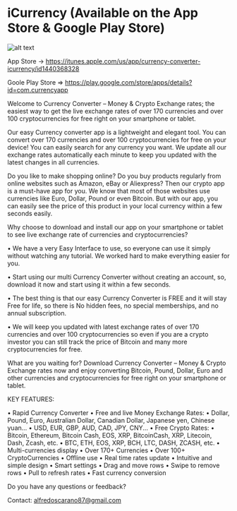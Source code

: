 # iCurrency (Available on the App Store & Google Play Store)

![alt text](https://lh3.googleusercontent.com/p9KmyDQMDXz_sjcb9VIHmhPxeFjxh_SghAPxGYJMcIUekALA1p7kbMOq9DcrazRPDw=s180-rw)

App Store -> https://itunes.apple.com/us/app/currency-converter-icurrency/id1440368328

Goole Play Store => https://play.google.com/store/apps/details?id=com.currencyapp

Welcome to Currency Converter – Money & Crypto Exchange rates; the easiest way to get the live exchange rates of over 170 currencies and over 100 cryptocurrencies for free right on your smartphone or tablet.

Our easy Currency converter app is a lightweight and elegant tool. You can convert over 170 currencies and over 100 cryptocurrencies for free on your device! You can easily search for any currency you want. We update all our exchange rates automatically each minute to keep you updated with the latest changes in all currencies.

Do you like to make shopping online? 
Do you buy products regularly from online websites such as Amazon, eBay or Aliexpress? 
Then our crypto app is a must-have app for you. We know that most of those websites use currencies like Euro, Dollar, Pound or even Bitcoin. But with our app, you can easily see the price of this product in your local currency within a few seconds easily.

Why choose to download and install our app on your smartphone or tablet to see live exchange rate of currencies and cryptocurrencies? 

• We have a very Easy Interface to use, so everyone can use it simply without watching any tutorial. We worked hard to make everything easier for you.

• Start using our multi Currency Converter without creating an account, so, download it now and start using it within a few seconds.

• The best thing is that our easy Currency Converter is FREE and it will stay Free for life, so there is No hidden fees, no special memberships, and no annual subscription.

• We will keep you updated with latest exchange rates of over 170 currencies and over 100 cryptocurrencies so even if you are a crypto investor you can still track the price of Bitcoin and many more cryptocurrencies for free. 

What are you waiting for? Download Currency Converter – Money & Crypto Exchange rates now and enjoy converting Bitcoin, Pound, Dollar, Euro and other currencies and cryptocurrencies for free right on your smartphone or tablet.


KEY FEATURES:

• Rapid Currency Converter
• Free and live Money Exchange Rates: 
• Dollar, Pound, Euro, Australian Dollar, Canadian Dollar, Japanese yen, Chinese yuan...
• USD, EUR, GBP, AUD, CAD, JPY, CNY...
• Free Crypto Rates: 
• Bitcoin, Ethereum, Bitcoin Cash, EOS, XRP, BitcoinCash, XRP, Litecoin, Dash, Zcash, etc.
• BTC, ETH, EOS, XRP, BCH, LTC, DASH, ZCASH, etc.
• Multi-currencies display
• Over 170+ Currencies
• Over 100+ CryptoCurrencies
• Offline use
• Real time rates update
• Intuitive and simple design
• Smart settings
• Drag and move rows
• Swipe to remove rows
• Pull to refresh rates
• Fast currency conversion


Do you have any questions or feedback?

Contact: alfredoscarano87@gmail.com
